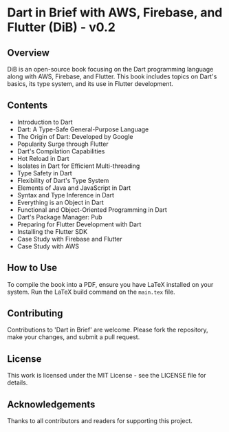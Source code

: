 # Dart in Brief with AWS, Firebase, and Flutter (DiB) - v0.2

## Overview
DiB is an open-source book focusing on the Dart programming language along with AWS, Firebase, and Flutter. This book includes topics on Dart's basics, its type system, and its use in Flutter development.

## Contents
- Introduction to Dart
- Dart: A Type-Safe General-Purpose Language
- The Origin of Dart: Developed by Google
- Popularity Surge through Flutter
- Dart's Compilation Capabilities
- Hot Reload in Dart
- Isolates in Dart for Efficient Multi-threading
- Type Safety in Dart
- Flexibility of Dart's Type System
- Elements of Java and JavaScript in Dart
- Syntax and Type Inference in Dart
- Everything is an Object in Dart
- Functional and Object-Oriented Programming in Dart
- Dart's Package Manager: Pub
- Preparing for Flutter Development with Dart
- Installing the Flutter SDK
- Case Study with Firebase and Flutter
- Case Study with AWS

## How to Use
To compile the book into a PDF, ensure you have LaTeX installed on your system. Run the LaTeX build command on the `main.tex` file.

## Contributing
Contributions to 'Dart in Brief' are welcome. Please fork the repository, make your changes, and submit a pull request.

## License
This work is licensed under the MIT License - see the LICENSE file for details.

## Acknowledgements
Thanks to all contributors and readers for supporting this project.

